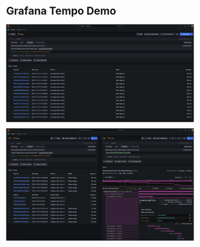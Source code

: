 # Grafana Tempo Demo

![Tempo 1](/images/grafana-tempo-1.png)

![Tempo 2](/images/grafana-tempo-2.png)
